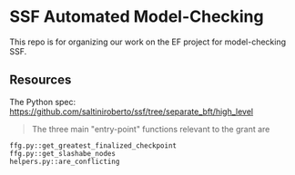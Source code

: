 # SSF Automated Model-Checking

This repo is for organizing our work on the EF project for model-checking SSF.

## Resources

The Python spec: https://github.com/saltiniroberto/ssf/tree/separate_bft/high_level

> The three main "entry-point" functions relevant to the grant are

```
ffg.py::get_greatest_finalized_checkpoint
ffg.py::get_slashabe_nodes
helpers.py::are_conflicting
```
